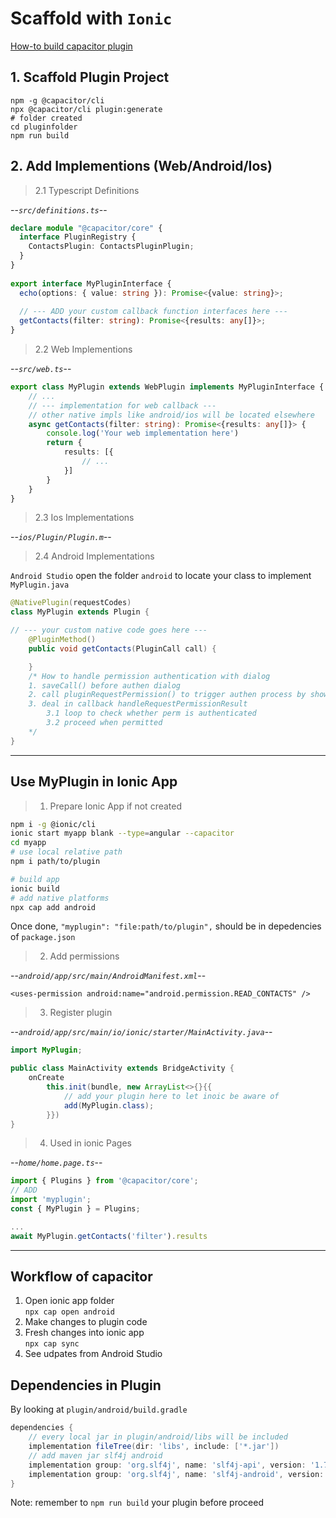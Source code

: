 # Scaffold with `Ionic`
[How-to build capacitor plugin][custom-capacitor]

## 1. Scaffold Plugin Project
```
npm -g @capacitor/cli
npx @capacitor/cli plugin:generate
# folder created
cd pluginfolder
npm run build
```

## 2. Add Implementions (Web/Android/Ios)
> 2.1 Typescript Definitions

--_`src/definitions.ts`_--
```typescript
declare module "@capacitor/core" {
  interface PluginRegistry {
    ContactsPlugin: ContactsPluginPlugin;
  }
}
 
export interface MyPluginInterface {
  echo(options: { value: string }): Promise<{value: string}>;
  
  // --- ADD your custom callback function interfaces here --- 
  getContacts(filter: string): Promise<{results: any[]}>;
}
```

>2.2 Web Implementions  

--_`src/web.ts`_--
```typescript
export class MyPlugin extends WebPlugin implements MyPluginInterface {
    // ...
    // --- implementation for web callback ---
    // other native impls like android/ios will be located elsewhere
    async getContacts(filter: string): Promise<{results: any[]}> {
        console.log('Your web implementation here')
        return {
            results: [{
                // ...
            }]
        }
    }
}
```

>2.3 Ios Implementations

--_`ios/Plugin/Plugin.m`_--

>2.4 Android Implementations

`Android Studio` open the folder `android` to locate your class to implement `MyPlugin.java`
```java
@NativePlugin(requestCodes)
class MyPlugin extends Plugin {

// --- your custom native code goes here ---
    @PluginMethod()
    public void getContacts(PluginCall call) {

    }
    /* How to handle permission authentication with dialog
    1. saveCall() before authen dialog
    2. call pluginRequestPermission() to trigger authen process by showing dialog
    3. deal in callback handleRequestPermissionResult
        3.1 loop to check whether perm is authenticated
        3.2 proceed when permitted
    */
}

```

---

## Use MyPlugin in Ionic App
>1. Prepare Ionic App if not created
```sh
npm i -g @ionic/cli
ionic start myapp blank --type=angular --capacitor 
cd myapp
# use local relative path    
npm i path/to/plugin

# build app
ionic build
# add native platforms
npx cap add android
```
Once done, `"myplugin": "file:path/to/plugin",` should be in depedencies of `package.json`

>2. Add permissions   

--_`android/app/src/main/AndroidManifest.xml`_--

    <uses-permission android:name="android.permission.READ_CONTACTS" />

>3. Register plugin

--_`android/app/src/main/io/ionic/starter/MainActivity.java`_--
```java
import MyPlugin;

public class MainActivity extends BridgeActivity {
    onCreate
        this.init(bundle, new ArrayList<>{}{{
            // add your plugin here to let inoic be aware of 
            add(MyPlugin.class);
        }})
}
```

>4. Used in ionic Pages

--_`home/home.page.ts`_--
```typescript
import { Plugins } from '@capacitor/core';
// ADD
import 'myplugin';
const { MyPlugin } = Plugins;

...
await MyPlugin.getContacts('filter').results

```


---

## Workflow of capacitor
1. Open ionic app folder  
`npx cap open android`
1. Make changes to plugin code
1. Fresh changes into ionic app  
`npx cap sync`
1. See udpates from Android Studio

## Dependencies in Plugin
By looking at `plugin/android/build.gradle`
```gradle
dependencies {
    // every local jar in plugin/android/libs will be included
    implementation fileTree(dir: 'libs', include: ['*.jar'])
    // add maven jar slf4j android
    implementation group: 'org.slf4j', name: 'slf4j-api', version: '1.7.30'
    implementation group: 'org.slf4j', name: 'slf4j-android', version: '1.7.30'
}
```
Note: remember to `npm run build` your plugin before proceed

[custom-capacitor]: https://devdactic.com/build-capacitor-plugin/